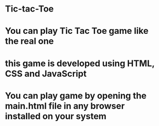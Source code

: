 # Tic-tac-Toe
# You can play Tic Tac Toe game like the real one
# this game is developed using HTML, CSS and JavaScript
# You can play game by opening the main.html file in any browser installed on your system
